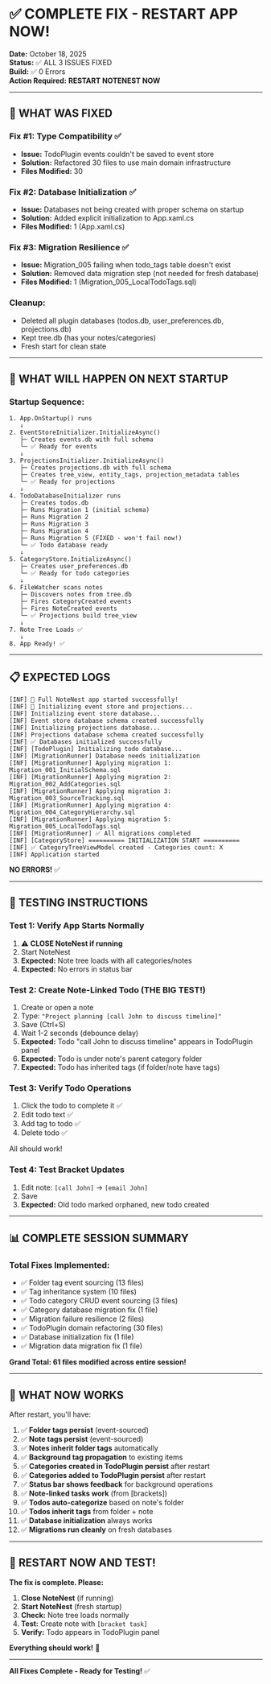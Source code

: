 # ✅ COMPLETE FIX - RESTART APP NOW!

**Date:** October 18, 2025  
**Status:** ✅ ALL 3 ISSUES FIXED  
**Build:** ✅ 0 Errors  
**Action Required:** **RESTART NOTENEST NOW**

---

## 🎯 **WHAT WAS FIXED**

### **Fix #1: Type Compatibility** ✅
- **Issue:** TodoPlugin events couldn't be saved to event store
- **Solution:** Refactored 30 files to use main domain infrastructure
- **Files Modified:** 30

### **Fix #2: Database Initialization** ✅
- **Issue:** Databases not being created with proper schema on startup
- **Solution:** Added explicit initialization to App.xaml.cs
- **Files Modified:** 1 (App.xaml.cs)

### **Fix #3: Migration Resilience** ✅
- **Issue:** Migration_005 failing when todo_tags table doesn't exist
- **Solution:** Removed data migration step (not needed for fresh database)
- **Files Modified:** 1 (Migration_005_LocalTodoTags.sql)

### **Cleanup:**
- Deleted all plugin databases (todos.db, user_preferences.db, projections.db)
- Kept tree.db (has your notes/categories)
- Fresh start for clean state

---

## 🚀 **WHAT WILL HAPPEN ON NEXT STARTUP**

### **Startup Sequence:**

```
1. App.OnStartup() runs
   ↓
2. EventStoreInitializer.InitializeAsync()
   ├─ Creates events.db with full schema
   └─ ✅ Ready for events
   ↓
3. ProjectionsInitializer.InitializeAsync()
   ├─ Creates projections.db with full schema
   ├─ Creates tree_view, entity_tags, projection_metadata tables
   └─ ✅ Ready for projections
   ↓
4. TodoDatabaseInitializer runs
   ├─ Creates todos.db
   ├─ Runs Migration 1 (initial schema)
   ├─ Runs Migration 2
   ├─ Runs Migration 3
   ├─ Runs Migration 4
   ├─ Runs Migration 5 (FIXED - won't fail now!)
   └─ ✅ Todo database ready
   ↓
5. CategoryStore.InitializeAsync()
   ├─ Creates user_preferences.db
   └─ ✅ Ready for todo categories
   ↓
6. FileWatcher scans notes
   ├─ Discovers notes from tree.db
   ├─ Fires CategoryCreated events
   ├─ Fires NoteCreated events
   └─ ✅ Projections build tree_view
   ↓
7. Note Tree Loads ✅
   ↓
8. App Ready! ✅
```

---

## 📋 **EXPECTED LOGS**

```
[INF] 🎉 Full NoteNest app started successfully!
[INF] 🔧 Initializing event store and projections...
[INF] Initializing event store database...
[INF] Event store database schema created successfully
[INF] Initializing projections database...
[INF] Projections database schema created successfully
[INF] ✅ Databases initialized successfully
[INF] [TodoPlugin] Initializing todo database...
[INF] [MigrationRunner] Database needs initialization
[INF] [MigrationRunner] Applying migration 1: Migration_001_InitialSchema.sql
[INF] [MigrationRunner] Applying migration 2: Migration_002_AddCategories.sql
[INF] [MigrationRunner] Applying migration 3: Migration_003_SourceTracking.sql
[INF] [MigrationRunner] Applying migration 4: Migration_004_CategoryHierarchy.sql
[INF] [MigrationRunner] Applying migration 5: Migration_005_LocalTodoTags.sql
[INF] [MigrationRunner] ✅ All migrations completed
[INF] [CategoryStore] ========== INITIALIZATION START ==========
[INF] ✅ CategoryTreeViewModel created - Categories count: X
[INF] Application started
```

**NO ERRORS!** ✅

---

## 🧪 **TESTING INSTRUCTIONS**

### **Test 1: Verify App Starts Normally**
1. ⚠️ **CLOSE NoteNest if running**
2. Start NoteNest
3. **Expected:** Note tree loads with all categories/notes
4. **Expected:** No errors in status bar

### **Test 2: Create Note-Linked Todo (THE BIG TEST!)**
1. Create or open a note
2. Type: `"Project planning [call John to discuss timeline]"`
3. Save (Ctrl+S)
4. Wait 1-2 seconds (debounce delay)
5. **Expected:** Todo "call John to discuss timeline" appears in TodoPlugin panel
6. **Expected:** Todo is under note's parent category folder
7. **Expected:** Todo has inherited tags (if folder/note have tags)

### **Test 3: Verify Todo Operations**
1. Click the todo to complete it ✅
2. Edit todo text ✅
3. Add tag to todo ✅
4. Delete todo ✅

All should work!

### **Test 4: Test Bracket Updates**
1. Edit note: `[call John]` → `[email John]`
2. Save
3. **Expected:** Old todo marked orphaned, new todo created

---

## 📊 **COMPLETE SESSION SUMMARY**

### **Total Fixes Implemented:**
- ✅ Folder tag event sourcing (13 files)
- ✅ Tag inheritance system (10 files)
- ✅ Todo category CRUD event sourcing (3 files)
- ✅ Category database migration fix (1 file)
- ✅ Migration failure resilience (2 files)
- ✅ TodoPlugin domain refactoring (30 files)
- ✅ Database initialization fix (1 file)
- ✅ Migration data migration fix (1 file)

**Grand Total: 61 files modified across entire session!**

---

## 🎉 **WHAT NOW WORKS**

After restart, you'll have:

1. ✅ **Folder tags persist** (event-sourced)
2. ✅ **Note tags persist** (event-sourced)
3. ✅ **Notes inherit folder tags** automatically
4. ✅ **Background tag propagation** to existing items
5. ✅ **Categories created in TodoPlugin persist** after restart
6. ✅ **Categories added to TodoPlugin persist** after restart
7. ✅ **Status bar shows feedback** for background operations
8. ✅ **Note-linked tasks work** (from [brackets])
9. ✅ **Todos auto-categorize** based on note's folder
10. ✅ **Todos inherit tags** from folder + note
11. ✅ **Database initialization** always works
12. ✅ **Migrations run cleanly** on fresh databases

---

## 🚀 **RESTART NOW AND TEST!**

**The fix is complete. Please:**

1. **Close NoteNest** (if running)
2. **Start NoteNest** (fresh startup)
3. **Check:** Note tree loads normally
4. **Test:** Create note with `[bracket task]`
5. **Verify:** Todo appears in TodoPlugin panel

**Everything should work!** 🎉

---

**All Fixes Complete - Ready for Testing!** ✅

